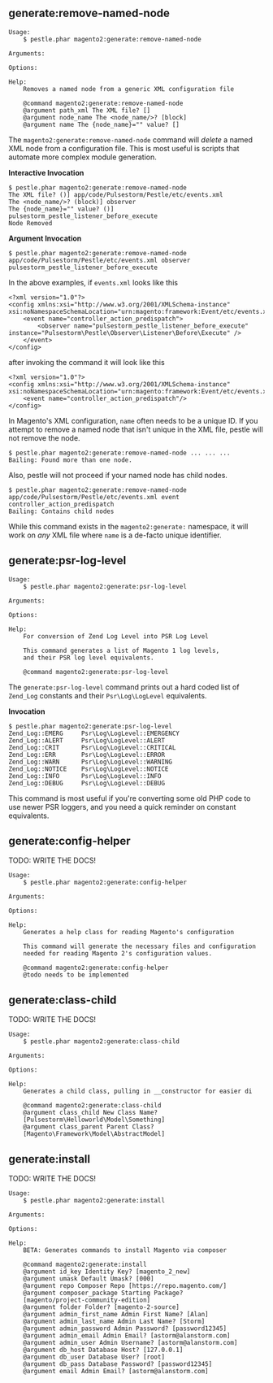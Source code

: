 ## generate:remove-named-node

    Usage:
        $ pestle.phar magento2:generate:remove-named-node

    Arguments:

    Options:

    Help:
        Removes a named node from a generic XML configuration file

        @command magento2:generate:remove-named-node
        @argument path_xml The XML file? []
        @argument node_name The <node_name/>? [block]
        @argument name The {node_name}="" value? []

The `magento2:generate:remove-named-node` command will _delete_ a named XML node from a configuration file.  This is most useful is scripts that automate more complex module generation.

**Interactive Invocation**

    $ pestle.phar magento2:generate:remove-named-node
    The XML file? ()] app/code/Pulsestorm/Pestle/etc/events.xml
    The <node_name/>? (block)] observer
    The {node_name}="" value? ()] pulsestorm_pestle_listener_before_execute
    Node Removed

**Argument Invocation**

    $ pestle.phar magento2:generate:remove-named-node app/code/Pulsestorm/Pestle/etc/events.xml observer pulsestorm_pestle_listener_before_execute

In the above examples, if `events.xml` looks like this

    <?xml version="1.0"?>
    <config xmlns:xsi="http://www.w3.org/2001/XMLSchema-instance" xsi:noNamespaceSchemaLocation="urn:magento:framework:Event/etc/events.xsd">
        <event name="controller_action_predispatch">
            <observer name="pulsestorm_pestle_listener_before_execute" instance="Pulsestorm\Pestle\Observer\Listener\Before\Execute" />
        </event>
    </config>

after invoking the command it will look like this

    <?xml version="1.0"?>
    <config xmlns:xsi="http://www.w3.org/2001/XMLSchema-instance" xsi:noNamespaceSchemaLocation="urn:magento:framework:Event/etc/events.xsd">
        <event name="controller_action_predispatch"/>
    </config>

In Magento's XML configuration, `name` often needs to be a unique ID.  If you attempt to remove a named node that isn't unique in the XML file, pestle will not remove the node.

    $ pestle.phar magento2:generate:remove-named-node ... ... ...
    Bailing: Found more than one node.

Also, pestle will not proceed if your named node has child nodes.

    $ pestle.phar magento2:generate:remove-named-node app/code/Pulsestorm/Pestle/etc/events.xml event controller_action_predispatch
    Bailing: Contains child nodes

While this command exists in the `magento2:generate:` namespace, it will work on _any_ XML file where `name` is a de-facto unique identifier.

## generate:psr-log-level

    Usage:
        $ pestle.phar magento2:generate:psr-log-level

    Arguments:

    Options:

    Help:
        For conversion of Zend Log Level into PSR Log Level

        This command generates a list of Magento 1 log levels,
        and their PSR log level equivalents.

        @command magento2:generate:psr-log-level

The `generate:psr-log-level` command prints out a hard coded list of `Zend_Log` constants and their `Psr\Log\LogLevel` equivalents.

**Invocation**

    $ pestle.phar magento2:generate:psr-log-level
    Zend_Log::EMERG     Psr\Log\LogLevel::EMERGENCY
    Zend_Log::ALERT     Psr\Log\LogLevel::ALERT
    Zend_Log::CRIT      Psr\Log\LogLevel::CRITICAL
    Zend_Log::ERR       Psr\Log\LogLevel::ERROR
    Zend_Log::WARN      Psr\Log\LogLevel::WARNING
    Zend_Log::NOTICE    Psr\Log\LogLevel::NOTICE
    Zend_Log::INFO      Psr\Log\LogLevel::INFO
    Zend_Log::DEBUG     Psr\Log\LogLevel::DEBUG

This command is most useful if you're converting some old PHP code to use newer PSR loggers, and you need a quick reminder on constant equivalents.

## generate:config-helper

TODO: WRITE THE DOCS!

    Usage:
        $ pestle.phar magento2:generate:config-helper

    Arguments:

    Options:

    Help:
        Generates a help class for reading Magento's configuration

        This command will generate the necessary files and configuration
        needed for reading Magento 2's configuration values.

        @command magento2:generate:config-helper
        @todo needs to be implemented


## generate:class-child

TODO: WRITE THE DOCS!

    Usage:
        $ pestle.phar magento2:generate:class-child

    Arguments:

    Options:

    Help:
        Generates a child class, pulling in __constructor for easier di

        @command magento2:generate:class-child
        @argument class_child New Class Name?
        [Pulsestorm\Helloworld\Model\Something]
        @argument class_parent Parent Class?
        [Magento\Framework\Model\AbstractModel]


## generate:install

TODO: WRITE THE DOCS!

    Usage:
        $ pestle.phar magento2:generate:install

    Arguments:

    Options:

    Help:
        BETA: Generates commands to install Magento via composer

        @command magento2:generate:install
        @argument id_key Identity Key? [magento_2_new]
        @argument umask Default Umask? [000]
        @argument repo Composer Repo [https://repo.magento.com/]
        @argument composer_package Starting Package?
        [magento/project-community-edition]
        @argument folder Folder? [magento-2-source]
        @argument admin_first_name Admin First Name? [Alan]
        @argument admin_last_name Admin Last Name? [Storm]
        @argument admin_password Admin Password? [password12345]
        @argument admin_email Admin Email? [astorm@alanstorm.com]
        @argument admin_user Admin Username? [astorm@alanstorm.com]
        @argument db_host Database Host? [127.0.0.1]
        @argument db_user Database User? [root]
        @argument db_pass Database Password? [password12345]
        @argument email Admin Email? [astorm@alanstorm.com]
